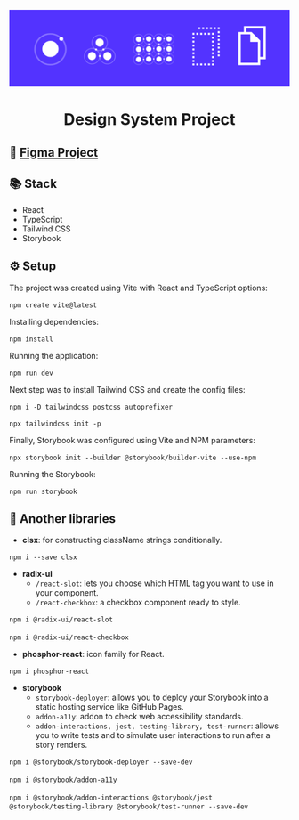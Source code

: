 ![Design System Representation](./public/cover.png)
<div align="center"><h1>Design System Project</h1></div>

## 🎨 [Figma Project](https://www.figma.com/file/NX0VGxYYCxoZeZomWzhhtP/Design-System?node-id=0%3A1)

## 📚 Stack

- React
- TypeScript
- Tailwind CSS
- Storybook

## ⚙️ Setup

The project was created using Vite with React and TypeScript options:
```
npm create vite@latest
```

Installing dependencies:
```
npm install
```

Running the application:
```
npm run dev
```

Next step was to install Tailwind CSS and create the config files:
```
npm i -D tailwindcss postcss autoprefixer
```

```
npx tailwindcss init -p
```

Finally, Storybook was configured using Vite and NPM parameters:
```
npx storybook init --builder @storybook/builder-vite --use-npm
```

Running the Storybook:
```
npm run storybook
```

## 🔧 Another libraries

- **clsx**: for constructing className strings conditionally.
```
npm i --save clsx
```
- **radix-ui**
  - `/react-slot`: lets you choose which HTML tag you want to use in your component.
  - `/react-checkbox`: a checkbox component ready to style.
```
npm i @radix-ui/react-slot

npm i @radix-ui/react-checkbox
```
- **phosphor-react**: icon family for React.
```
npm i phosphor-react
```
- **storybook**
  - `storybook-deployer`: allows you to deploy your Storybook into a static hosting service like GitHub Pages.
  - `addon-a11y`: addon to check web accessibility standards.
  - `addon-interactions, jest, testing-library, test-runner`: allows you to write tests and to simulate user interactions to run after a story renders.
```
npm i @storybook/storybook-deployer --save-dev

npm i @storybook/addon-a11y

npm i @storybook/addon-interactions @storybook/jest @storybook/testing-library @storybook/test-runner --save-dev
```
